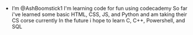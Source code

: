 - I’m @AshBoomstick1
I'm learning code for fun using codecademy
So far i've learned some basic HTML, CSS, JS, and Python and am taking their CS corse currently
In the future i hope to learn C, C++, Powershell, and SQL
